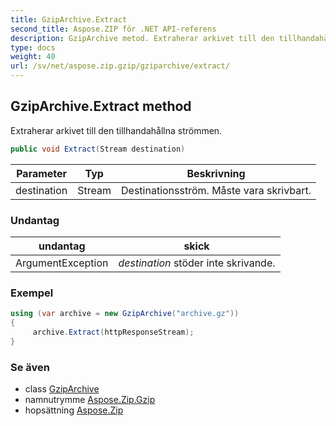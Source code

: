 ```yaml
---
title: GzipArchive.Extract
second_title: Aspose.ZIP för .NET API-referens
description: GzipArchive metod. Extraherar arkivet till den tillhandahållna strömmen.
type: docs
weight: 40
url: /sv/net/aspose.zip.gzip/gziparchive/extract/
---
```

## GzipArchive.Extract method

Extraherar arkivet till den tillhandahållna strömmen.

```csharp
public void Extract(Stream destination)
```

| Parameter | Typ | Beskrivning |
| --- | --- | --- |
| destination | Stream | Destinationsström. Måste vara skrivbart. |

### Undantag

| undantag | skick |
| --- | --- |
| ArgumentException | *destination* stöder inte skrivande. |

### Exempel

```csharp
using (var archive = new GzipArchive("archive.gz"))
{
     archive.Extract(httpResponseStream);
}
```

### Se även

* class [GzipArchive](../)
* namnutrymme [Aspose.Zip.Gzip](../../gziparchive/)
* hopsättning [Aspose.Zip](../../../)


